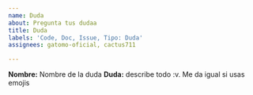 ```yaml
---
name: Duda
about: Pregunta tus dudaa
title: Duda
labels: 'Code, Doc, Issue, Tipo: Duda'
assignees: gatomo-oficial, cactus711

---
```


**Nombre:** Nombre de la duda
**Duda:** describe todo :v. Me da igual si usas emojis
